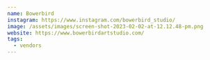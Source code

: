 ```yaml
---
name: Bowerbird
instagram: https://www.instagram.com/bowerbird_studio/
image: /assets/images/screen-shot-2023-02-02-at-12.12.48-pm.png
website: https://www.bowerbirdartstudio.com/
tags:
  - vendors
---
```

